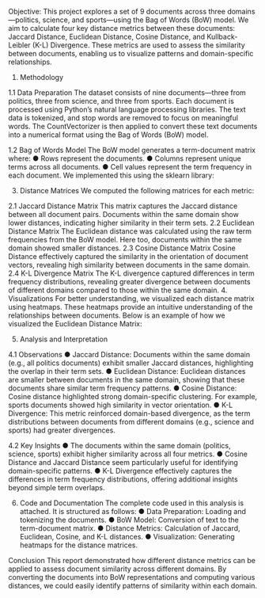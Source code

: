 Objective:
This project explores a set of 9 documents across three domains—politics, science, and sports—using the Bag of Words (BoW) model. We aim to calculate four key distance metrics between these documents: Jaccard Distance, Euclidean Distance, Cosine Distance, and Kullback-Leibler (K-L) Divergence. These metrics are used to assess the similarity between documents, enabling us to visualize patterns and domain-specific relationships.

1. Methodology

1.1 Data Preparation
The dataset consists of nine documents—three from politics, three from science, and three from sports. Each document is processed using Python’s natural language processing libraries. The text data is tokenized, and stop words are removed to focus on meaningful words. The CountVectorizer is then applied to convert these text documents into a numerical format using the Bag of Words (BoW) model.

1.2 Bag of Words Model
The BoW model generates a term-document matrix where:
●	Rows represent the documents.
●	Columns represent unique terms across all documents.
●	Cell values represent the term frequency in each document.
We implemented this using the sklearn library: 
  

3. Distance Matrices
We computed the following matrices for each metric:

2.1 Jaccard Distance Matrix
This matrix captures the Jaccard distance between all document pairs. Documents within the same domain show lower distances, indicating higher similarity in their term sets.
2.2 Euclidean Distance Matrix
The Euclidean distance was calculated using the raw term frequencies from the BoW model. Here too, documents within the same domain showed smaller distances.
2.3 Cosine Distance Matrix
Cosine Distance effectively captured the similarity in the orientation of document vectors, revealing high similarity between documents in the same domain.
2.4 K-L Divergence Matrix
The K-L divergence captured differences in term frequency distributions, revealing greater divergence between documents of different domains compared to those within the same domain.
4. Visualizations
For better understanding, we visualized each distance matrix using heatmaps. These heatmaps provide an intuitive understanding of the relationships between documents. Below is an example of how we visualized the Euclidean Distance Matrix:
 
5. Analysis and Interpretation

4.1 Observations
●	Jaccard Distance: Documents within the same domain (e.g., all politics documents) exhibit smaller Jaccard distances, highlighting the overlap in their term sets.
●	Euclidean Distance: Euclidean distances are smaller between documents in the same domain, showing that these documents share similar term frequency patterns.
●	Cosine Distance: Cosine distance highlighted strong domain-specific clustering. For example, sports documents showed high similarity in vector orientation.
●	K-L Divergence: This metric reinforced domain-based divergence, as the term distributions between documents from different domains (e.g., science and sports) had greater divergences.

4.2 Key Insights
●	The documents within the same domain (politics, science, sports) exhibit higher similarity across all four metrics.
●	Cosine Distance and Jaccard Distance seem particularly useful for identifying domain-specific patterns.
●	K-L Divergence effectively captures the differences in term frequency distributions, offering additional insights beyond simple term overlaps.

6. Code and Documentation
The complete code used in this analysis is attached. It is structured as follows:
●	Data Preparation: Loading and tokenizing the documents.
●	BoW Model: Conversion of text to the term-document matrix.
●	Distance Metrics: Calculation of Jaccard, Euclidean, Cosine, and K-L distances.
●	Visualization: Generating heatmaps for the distance matrices.

Conclusion
This report demonstrated how different distance metrics can be applied to assess document similarity across different domains. By converting the documents into BoW representations and computing various distances, we could easily identify patterns of similarity within each domain.

